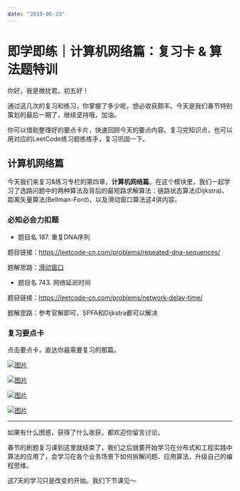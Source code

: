 ```yaml
---
date: "2019-06-23"
---  
```

      
# 即学即练｜计算机网络篇：复习卡 & 算法题特训
你好，我是微扰君。初五好！

通过这几次的复习和练习，你掌握了多少呢，想必收获颇丰。今天是我们春节特别策划的最后一期了，继续坚持哦，加油。

你可以借助整理好的要点卡片，快速回顾今天的要点内容。复习完知识点，也可以用对应的LeetCode练习题练练手，复习巩固一下。

## 计算机网络篇

今天我们来复习\&练习专栏的第四章，**计算机网络篇**。在这个模块里，我们一起学习了选路问题中的两种算法及背后的最短路求解算法：链路状态算法\(Dijkstra\)、距离矢量算法\(Bellman-Ford\)，以及滑动窗口算法这4讲内容。

### 必知必会力扣题

* 题目名 187. 重复DNA序列

题目链接：<https://leetcode-cn.com/problems/repeated-dna-sequences/>

题解思路：[滑动窗口](https://leetcode-cn.com/problems/repeated-dna-sequences/solution/wei-rao-li-lun-hua-dong-chuang-kou-wei-y-dosw/)

* 题目名 743. 网络延迟时间

题目链接：<https://leetcode-cn.com/problems/network-delay-time/>

题解思路：参考官解即可，SPFA和Dijkstra都可以解决

### 复习要点卡

点击要点卡，直达你最需要复习的那篇。

[![图片](/images/业务开发算法50讲/10.特别策划/resourceimage83e9835c6c0efc0c6bfd486caef1ef9fb2e9.jpg)](https://time.geekbang.org/column/article/478513)

[![图片](/images/业务开发算法50讲/10.特别策划/resourceimagecfd2cf11238b2b572a42f4712ae13da2a5d2.jpg)](https://time.geekbang.org/column/article/479755)

[![图片](/images/业务开发算法50讲/10.特别策划/resourceimagefd45fd87feb5ffb1589ae4de7bc7662b5545.jpg)](https://time.geekbang.org/column/article/481302)

[![图片](/images/业务开发算法50讲/10.特别策划/resourceimage82aa8203b56805af5e8753afc35a61e32daa.jpg)](https://time.geekbang.org/column/article/482065)

* * *

如果有什么困惑，获得了什么收获，都欢迎你留言讨论。

春节的刷题复习课到这里就结束了，我们之后就要开始学习在分布式和工程实践中算法的应用了，会学习在各个业务场景下如何拆解问题、应用算法，升级自己的编程思维。

<!-- [[[read_end]]] -->

这7天的学习只是改变的开始。我们下节课见～